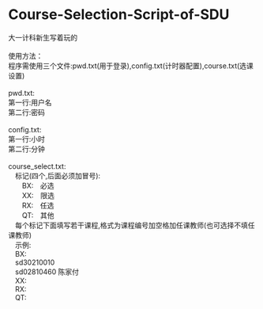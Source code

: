 # Course-Selection-Script-of-SDU
大一计科新生写着玩的<br>
<br>
使用方法：<br>
程序需使用三个文件:pwd.txt(用于登录),config.txt(计时器配置),course.txt(选课设置)<br>
<br>
pwd.txt:<br>
第一行:用户名<br>
第二行:密码<br>
<br>
config.txt:<br>
第一行:小时<br>
第二行:分钟<br>
<br>
course_select.txt:<br>
&emsp;标记(四个,后面必须加冒号):<br>
&emsp;&emsp;BX:&emsp;必选<br>
&emsp;&emsp;XX:&emsp;限选<br>
&emsp;&emsp;RX:&emsp;任选<br>
&emsp;&emsp;QT:&emsp;其他<br>
&emsp;每个标记下面填写若干课程,格式为课程编号加空格加任课教师(也可选择不填任课教师)<br>
&emsp;示例:<br>
&emsp;BX:<br>
&emsp;sd30210010<br>
&emsp;sd02810460 陈家付<br>
&emsp;XX:<br>
&emsp;RX:<br>
&emsp;QT:<br>
